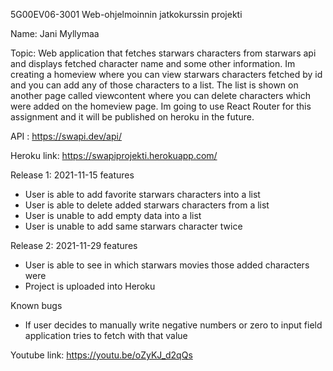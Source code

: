 5G00EV06-3001 Web-ohjelmoinnin jatkokurssin projekti

Name: Jani Myllymaa

Topic: Web application that fetches starwars characters from starwars api and displays fetched character
name and some other information. Im creating a homeview where you can view starwars 
characters fetched by id and you can add any of those characters to a list. The list is shown on another page called viewcontent where you can delete characters which were added on
the homeview page.
Im going to use React Router for this assignment and it will be published on heroku in the future.

API : https://swapi.dev/api/


Heroku link: https://swapiprojekti.herokuapp.com/

Release 1: 2021-11-15 features

- User is able to add favorite starwars characters into a list
- User is able to delete added starwars characters from a list
- User is unable to add empty data into a list
- User is unable to add same starwars character twice

Release 2: 2021-11-29 features

- User is able to see in which starwars movies those added characters were
- Project is uploaded into Heroku

Known bugs

- If user decides to manually write negative numbers or zero to input field application tries to fetch with that value

Youtube link: https://youtu.be/oZyKJ_d2qQs